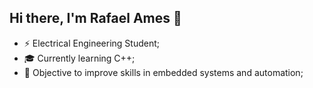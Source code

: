## Hi there, I'm Rafael Ames 👋

- ⚡ Electrical Engineering Student;
- 🎓 Currently learning C++;
- 🎯 Objective to improve skills in embedded systems and automation;

